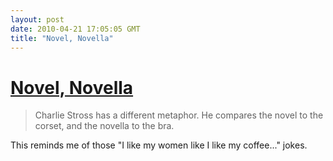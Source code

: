 ```yaml
---
layout: post
date: 2010-04-21 17:05:05 GMT
title: "Novel, Novella"
---
```

# [Novel, Novella](http://snarkmarket.com/2010/5454/comment-page-1#comment-10079)

> Char­lie Stross has a dif­fer­ent metaphor. He com­pares the novel to the corset, and the novella to the bra.

This reminds me of those "I like my women like I like my coffee..." jokes.
